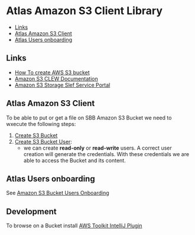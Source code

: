 # Atlas Amazon S3 Client Library

<!-- toc -->

- [Links](#links)
- [Atlas Amazon S3 Client](#atlas-amazon-s3-client)
- [Atlas Users onboarding](#atlas-users-onboarding)

<!-- tocstop -->

## Links

* [How To create AWS S3 bucket](https://confluence.sbb.ch/display/NOVA/How+To+create+AWS+S3+bucket)
* [Amazon S3 CLEW Documentation](https://confluence.sbb.ch/display/CLEW/Amazon+S3)
* [Amazon S3 Storage Slef Service Portal](https://confluence.sbb.ch/display/SVS/Amazon+S3+Storage)

## Atlas Amazon S3 Client

To be able to put or get a file on SBB Amazon S3 Bucket we need to wxecute the following steps:

1. [Create S3 Bucket](https://self.sbb-cloud.net/tools/aws/s3/new)
2. [Create S3 Bucket User](https://self.sbb-cloud.net/tools/aws/s3/user/new):
    * we can create **read-only** or **read-write** users. A correct user creation will generate the
      credentials. With these credentials we are able to access the Bucket and its content.

## Atlas Users onboarding

See [Amazon S3 Bucket Users Onboarding](documentaion/AMAZON_S3_BUCKET_USERS_ONBOARDING.md)

## Development

To browse on a Bucket
install [AWS Toolkit IntelliJ Plugin](https://blog.jetbrains.com/idea/2022/02/aws-in-intellij-idea/)

